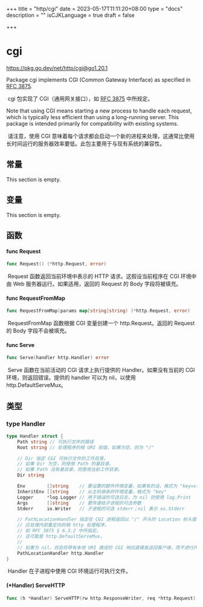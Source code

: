 +++
title = "http/cgi"
date = 2023-05-17T11:11:20+08:00
type = "docs"
description = ""
isCJKLanguage = true
draft = false

+++
# cgi

https://pkg.go.dev/net/http/cgi@go1.20.1

Package cgi implements CGI (Common Gateway Interface) as specified in [RFC 3875](https://rfc-editor.org/rfc/rfc3875.html).

​	 cgi 包实现了 CGI（通用网关接口），如 [RFC 3875](https://rfc-editor.org/rfc/rfc3875.html) 中所规定。

Note that using CGI means starting a new process to handle each request, which is typically less efficient than using a long-running server. This package is intended primarily for compatibility with existing systems.

​	请注意，使用 CGI 意味着每个请求都会启动一个新的进程来处理，这通常比使用长时间运行的服务器效率要低。此包主要用于与现有系统的兼容性。

## 常量 

This section is empty.

## 变量

This section is empty.

## 函数

#### func Request 

``` go 
func Request() (*http.Request, error)
```

​	Request 函数返回当前环境中表示的 HTTP 请求。这假设当前程序在 CGI 环境中由 Web 服务器运行。如果适用，返回的 Request 的 Body 字段将被填充。

#### func RequestFromMap 

``` go 
func RequestFromMap(params map[string]string) (*http.Request, error)
```

​	RequestFromMap 函数根据 CGI 变量创建一个 http.Request。返回的 Request 的 Body 字段不会被填充。

#### func Serve 

``` go 
func Serve(handler http.Handler) error
```

​	Serve 函数在当前活动的 CGI 请求上执行提供的 Handler。如果没有当前的 CGI 环境，则返回错误。提供的 handler 可以为 nil，以使用 http.DefaultServeMux。

## 类型

### type Handler 

``` go 
type Handler struct {
	Path string // 可执行文件的路径
	Root string // 处理程序的根 URI 前缀，如果为空，则为 "/"

    // Dir 指定 CGI 可执行文件的工作目录。
	// 如果 Dir 为空，则使用 Path 的基目录。
	// 如果 Path 没有基目录，则使用当前工作目录。
	Dir string

	Env        []string    // 要设置的额外环境变量，如果有的话，格式为 "key=value"
	InheritEnv []string    // 从主机继承的环境变量，格式为 "key"
	Logger     *log.Logger // 用于错误的可选日志，为 nil 则使用 log.Print
	Args       []string    // 要传递给子进程的可选参数
	Stderr     io.Writer   // 子进程的可选 stderr；nil 表示 os.Stderr

   	// PathLocationHandler 指定在 CGI 进程返回以 "/" 开头的 Location 标头值时，
    // 应处理内部重定向的根 http 处理程序，
    // 如 RFC 3875 § 6.3.2 中所指定。
	// 这可能是 http.DefaultServeMux。
	//
	// 如果为 nil，则会将带有本地 URI 路径的 CGI 响应直接发送回客户端，而不进行内部重定向。
	PathLocationHandler http.Handler
}
```

​	Handler 在子进程中使用 CGI 环境运行可执行文件。

#### (*Handler) ServeHTTP 

``` go 
func (h *Handler) ServeHTTP(rw http.ResponseWriter, req *http.Request)
```

